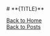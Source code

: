 <head><link rel="shortcut icon" href="assets/logo.ico"></head>
# **{TITLE}**


<a href="https://linuxgamer.github.io">Back to Home</a>
<br>
<a href="https://linuxgamer.github.io/posts">Back to Posts</a>
